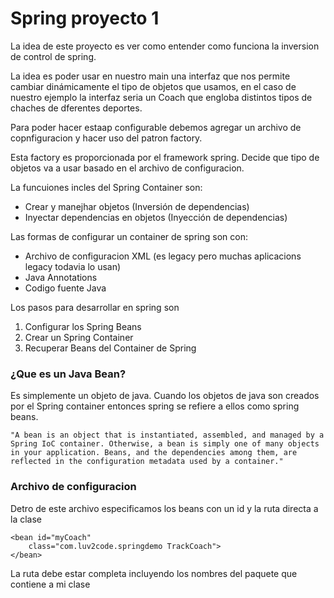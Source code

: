 # Spring proyecto 1

La idea de este proyecto es ver como entender como funciona la inversion de control de spring.

La idea es poder usar en nuestro main una interfaz que nos permite cambiar dinámicamente el tipo de objetos que usamos, en el caso de nuestro ejemplo la interfaz seria un Coach que engloba distintos tipos de chaches de dferentes deportes. 

Para poder hacer estaap configurable debemos agregar un archivo de copnfiguracion y hacer uso del patron factory.

Esta factory es proporcionada por el framework spring. 
Decide que tipo de objetos va a usar basado en el archivo de configuracion.

La funcuiones incles del Spring Container son:

* Crear y  manejhar objetos (Inversión  de dependencias)
* Inyectar dependencias en objetos (Inyección de dependencias)

Las formas de configurar un container de spring son con:

* Archivo de configuracion XML (es legacy pero muchas aplicacions legacy todavia lo usan)
* Java Annotations
* Codigo fuente Java

Los pasos para desarrollar en spring son

1. Configurar los Spring Beans
2. Crear un Spring Container
3. Recuperar Beans del Container de Spring

### ¿Que es un Java Bean?

Es simplemente un objeto de java.
Cuando los objetos de java son creados por el Spring container entonces spring se refiere a ellos como spring beans.

 `"A bean is an object that is instantiated, assembled, and managed by a Spring IoC container. Otherwise, a bean is simply one of many objects in your application. Beans, and the dependencies among them, are reflected in the configuration metadata used by a container."`


### Archivo de configuracion

Detro de este archivo especificamos los beans con un id y la ruta directa a la clase

``` 
<bean id="myCoach"
    class="com.luv2code.springdemo TrackCoach">
</bean>
```

La ruta debe estar completa incluyendo los nombres del paquete que contiene a mi clase
